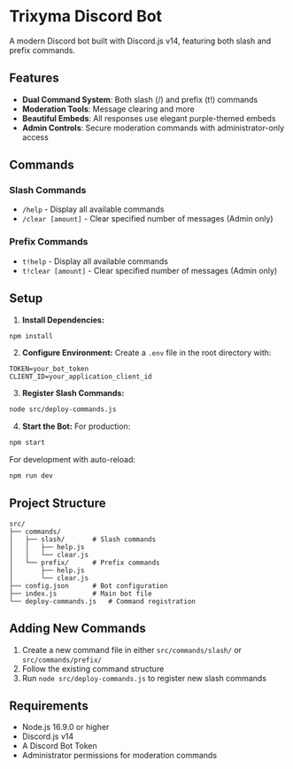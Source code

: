 # Trixyma Discord Bot

A modern Discord bot built with Discord.js v14, featuring both slash and prefix commands.

## Features

- **Dual Command System**: Both slash (/) and prefix (t!) commands
- **Moderation Tools**: Message clearing and more
- **Beautiful Embeds**: All responses use elegant purple-themed embeds
- **Admin Controls**: Secure moderation commands with administrator-only access

## Commands

### Slash Commands
- `/help` - Display all available commands
- `/clear [amount]` - Clear specified number of messages (Admin only)

### Prefix Commands
- `t!help` - Display all available commands
- `t!clear [amount]` - Clear specified number of messages (Admin only)

## Setup

1. **Install Dependencies:**
```bash
npm install
```

2. **Configure Environment:**
Create a `.env` file in the root directory with:
```env
TOKEN=your_bot_token
CLIENT_ID=your_application_client_id
```

3. **Register Slash Commands:**
```bash
node src/deploy-commands.js
```

4. **Start the Bot:**
For production:
```bash
npm start
```

For development with auto-reload:
```bash
npm run dev
```

## Project Structure

```
src/
├── commands/
│   ├── slash/       # Slash commands
│   │   ├── help.js
│   │   └── clear.js
│   └── prefix/      # Prefix commands
│       ├── help.js
│       └── clear.js
├── config.json      # Bot configuration
├── index.js         # Main bot file
└── deploy-commands.js   # Command registration
```

## Adding New Commands

1. Create a new command file in either `src/commands/slash/` or `src/commands/prefix/`
2. Follow the existing command structure
3. Run `node src/deploy-commands.js` to register new slash commands

## Requirements

- Node.js 16.9.0 or higher
- Discord.js v14
- A Discord Bot Token
- Administrator permissions for moderation commands 